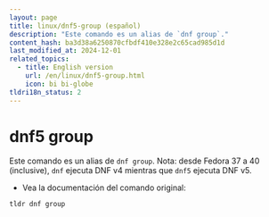 ```yaml
---
layout: page
title: linux/dnf5-group (español)
description: "Este comando es un alias de `dnf group`."
content_hash: ba3d38a6250870cfbdf410e328e2c65cad985d1d
last_modified_at: 2024-12-01
related_topics:
  - title: English version
    url: /en/linux/dnf5-group.html
    icon: bi bi-globe
tldri18n_status: 2
---
```

# dnf5 group

Este comando es un alias de `dnf group`.
Nota: desde Fedora 37 a 40 (inclusive), `dnf` ejecuta DNF v4 mientras que `dnf5` ejecuta DNF v5.

- Vea la documentación del comando original:

`tldr dnf group`
